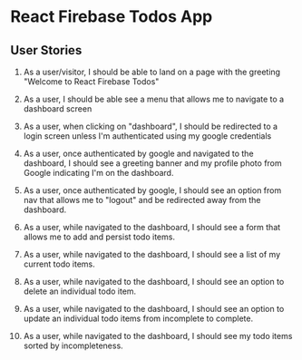 # React Firebase Todos App

## User Stories

1. As a user/visitor, I should be able to land on a page with the greeting "Welcome to React Firebase Todos"

2. As a user, I should be able see a menu that allows me to navigate to a dashboard screen

3. As a user, when clicking on "dashboard", I should be redirected to a login screen unless I'm authenticated using my google credentials

4. As a user, once authenticated by google and navigated to the dashboard, I should see a greeting banner and my profile photo from Google
   indicating I'm on the dashboard.

5. As a user, once authenticated by google, I should see an option from nav that allows me to "logout" and be redirected away from the dashboard.

6. As a user, while navigated to the dashboard, I should see a form that allows me to add and persist todo items.

7. As a user, while navigated to the dashboard, I should see a list of my current todo items.

8. As a user, while navigated to the dashboard, I should see an option to delete an individual todo item.

9. As a user, while navigated to the dashboard, I should see an option to update an individual todo items from incomplete to complete.

10. As a user, while navigated to the dashboard, I should see my todo items sorted by incompleteness.

